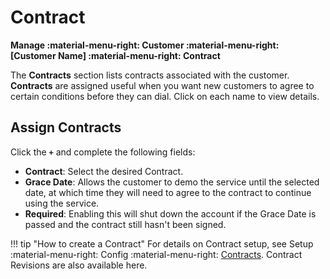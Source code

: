 # Contract
**Manage :material-menu-right: Customer :material-menu-right: [Customer Name] :material-menu-right: Contract**

The **Contracts** section lists contracts associated with the customer. **Contracts** are assigned useful when you want new customers to agree to certain conditions before they can dial. Click on each name to view details.

## Assign Contracts
Click the **`+`** and complete the following fields:

+ **Contract**: Select the desired Contract. 
+ **Grace Date**: Allows the customer to demo the service until the selected date, at which time they will need to agree to the contract to continue using the service.
+ **Required**: Enabling this will shut down the account if the Grace Date is passed and the contract still hasn't been signed. 

!!! tip "How to create a Contract"
    For details on Contract setup, see Setup :material-menu-right: Config :material-menu-right: [Contracts](https://docs.connexcs.com/setup/config/contracts/). Contract Revisions are also available here. 
